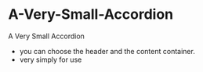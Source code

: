 A-Very-Small-Accordion
======================

A Very Small Accordion


<ul>
<li>you can choose the header and the content container.</li>
<li>very simply for use</li>
</ul>
